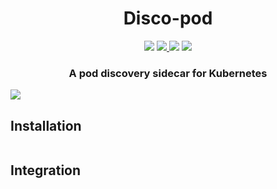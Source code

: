 <h1 align=center>Disco-pod</h1>
<p align=center>
  <img src="https://img.shields.io/github/license/Sidy-group/gql-ws-server.svg?style=for-the-badge" />
  <a href="https://www.npmjs.com/package/@sidy/gql-ws-server">
    <img src="https://img.shields.io/npm/v/@sidy/gql-ws-server.svg?logo=npm&style=for-the-badge" />
  </a>
  <img src="https://img.shields.io/npm/dw/@sidy/gql-ws-server?logo=npm&style=for-the-badge" />
  <img src="https://img.shields.io/github/workflow/status/Sidy-group/gql-ws-server/CI?logo=Github&style=for-the-badge" />
</p>

<h3 align=center>A pod discovery sidecar for Kubernetes</h3>
<img align=center src="https://i.imgur.com/voB4N20.png" />

## Installation

```sh

```

## Integration